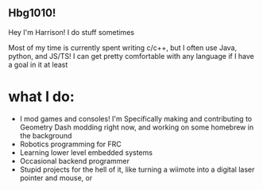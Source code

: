 ## Hbg1010!

Hey I'm Harrison! I do stuff sometimes

Most of my time is currently spent writing c/c++, but I often use Java, python, and JS/TS!
I can get pretty comfortable with any language if I have a goal in it at least

# what I do:
- I mod games and consoles! I'm Specifically making and contributing to Geometry Dash modding right now, and working on some homebrew in the background
- Robotics programming for FRC
- Learning lower level embedded systems 
- Occasional backend programmer
- Stupid projects for the hell of it, like turning a wiimote into a digital laser pointer and mouse, or 
